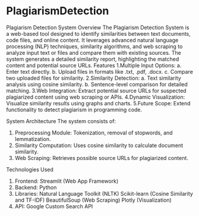 # PlagiarismDetection
Plagiarism Detection System
Overview
The Plagiarism Detection System is a web-based tool designed to identify similarities between text documents, code files, and online content. It leverages advanced natural language processing (NLP) techniques, similarity algorithms, and web scraping to analyze input text or files and compare them with existing sources. The system generates a detailed similarity report, highlighting the matched content and potential source URLs.
Features
1.Multiple Input Options:
      a. Enter text directly.
      b. Upload files in formats like .txt, .pdf, .docx.
      c. Compare two uploaded files for similarity.
2.Similarity Detection:
      a. Text similarity analysis using cosine similarity.
      b. Sentence-level comparison for detailed matching.
3.Web Integration: Extract potential source URLs for suspected plagiarized content using web scraping or APIs.
4.Dynamic Visualization: Visualize similarity results using graphs and charts.
5.Future Scope: Extend functionality to detect plagiarism in programming code.

System Architecture
The system consists of:
1. Preprocessing Module: Tokenization, removal of stopwords, and lemmatization.
2. Similarity Computation: Uses cosine similarity to calculate document similarity.
3. Web Scraping: Retrieves possible source URLs for plagiarized content.

Technologies Used
1. Frontend: Streamlit (Web App Framework)
2. Backend: Python
3. Libraries:
    Natural Language Toolkit (NLTK)
    Scikit-learn (Cosine Similarity and TF-IDF)
    BeautifulSoup (Web Scraping)
    Plotly (Visualization)
4. API: Google Custom Search API
